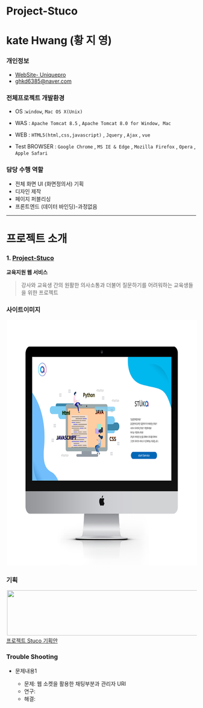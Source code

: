 # Project-Stuco

# **kate Hwang (황 지 영)**

### 개인정보
- [WebSite- Uniquepro](http://uniquepro.pe.kr/)
- [ghkd6385@naver.com](ghkd6385@naver.com)

### 전체프로젝트 개발환경

- OS  :`window`, `Mac OS X(Unix)`

- WAS : `Apache Tomcat 8.5` , `Apache Tomcat 8.0 for Window, Mac`

- WEB : `HTML5(html,css,javascript)` , `Jquery` , `Ajax` , `vue`

- Test BROWSER : `Google Chrome` , `MS IE & Edge` , `Mozilla Firefox` , `Opera` , `Apple Safari`

### 담당 수행 역할
- 전체 화면 UI (화면정의서) 기획
- 디자인 제작
- 페이지 퍼블리싱
- 프론트엔드 (데이터 바인딩)-과정없음

****

# 프로젝트 소개

### 1.  [Project-Stuco](https://github.com/wnstkdyu/afterHackDay2018)
   **교육지원 웹 서비스**
 >강사와 교육생 간의 원활한 의사소통과 더불어 질문하기를
 어려워하는 교육생들을 위한 프로젝트


### 사이트이미지

<img src="/imac_목업이미지2.png" width="800" height="650" hspace="2">

### 기획

[<img src="UI정의서img.png" width="900" height="120" hspace="2">](/화면정의서_인쇄2.pdf)
[프로젝트 Stuco 기획안](/화면정의서_인쇄2.pdf)

### Trouble Shooting
- 문제내용1

    - 문제: 웹 소켓을 활용한 채팅부분과 관리자 URI
    - 연구: 
    - 해결: 


